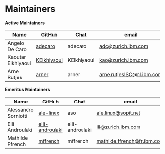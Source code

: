 Maintainers
===========

**Active Maintainers**

| Name | GitHub | Chat | email
|------|--------|------|----------------------
| Angelo De Caro | [adecaro][adecaro] | adecaro | <adc@zurich.ibm.com>
| Kaoutar Elkhiyaoui | [KElkhiyaoui][KElkhiyaoui] | KElkhiyaoui | <kao@zurich.ibm.com>
| Arne Rutjes | [arner][arner] | arner | <arne.rutjesISC@nl.ibm.com>

**Emeritus Maintainers**

| Name | GitHub | Chat | email
|------|--------|------|----------------------
| Alessandro Sorniotti | [ale-linux][ale-linux] | aso | <ale.linux@sopit.net>
| Elli Androulaki | [elli-androulaki][elli-androulaki] | elli-androulaki | <lli@zurich.ibm.com>
| Mathilde Ffrench | [mffrench][mffrench] | mffrench | <mathilde.ffrench@fr.ibm.com>

[elli-androulaki]: https://github.com/elli-androulaki
[adecaro]: https://github.com/adecaro
[KElkhiyaoui]: https://github.com/KElkhiyaoui
[mffrench]: https://github.com/mffrench
[ale-linux]: https://github.com/ale-linux
[arner]: https://github.com/arner
